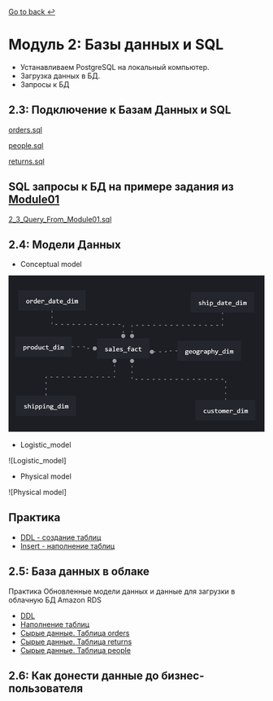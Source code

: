 [Go to back :leftwards_arrow_with_hook:](https://github.com/Kozub420/DE-101)
# Модуль 2: Базы данных и SQL

 - Устанавливаем PostgreSQL на локальный компьютер.
 - Загрузка данных в БД. 
 - Запросы к БД
## 2.3: Подключение к Базам Данных и SQL

 [orders.sql](https://github.com/Kozub420/DE-101/blob/main/Module02/orders.sql)
 
 [people.sql](https://github.com/Kozub420/DE-101/blob/main/Module02/people.sql)
 
 [returns.sql](https://github.com/Kozub420/DE-101/blob/main/Module02/returns.sql)
 
## SQL запросы к БД на примере задания из [Module01](https://github.com/Data-Learn/data-engineering/tree/master/DE-101%20Modules/Module01/DE%20-%20101%20Lab%201.1#%D0%B0%D0%BD%D0%B0%D0%BB%D0%B8%D1%82%D0%B8%D0%BA%D0%B0-%D0%B2-excel)

 [2_3_Query_From_Module01.sql](https://github.com/Kozub420/DE-101/blob/main/Module02/2_3_Query_From_Module01.sql)
 
 ## 2.4: Модели Данных
 - Conceptual model
 
 ![Conceptual model](https://github.com/Kozub420/DE-101/blob/main/Module02/Conceptual%20model_.png)
 
 - Logistic_model

![Logistic_model]

- Physical model

![Physical model]
 
 ## Практика
 - [DDL - создание таблиц](https://github.com/Kozub420/DE-101/blob/main/Module02/ddl_final.sql)
 - [Insert - наполнение таблиц](https://github.com/Kozub420/DE-101/blob/main/Module02/insert_final.sql)
 
  ## 2.5: База данных в облаке
  
  Практика
  Обновленные модели данных и данные для загрузки в облачную БД Amazon RDS

  - [DDL](https://github.com/Kozub420/DE-101/blob/main/Module02/2_5_ddl_final.sql)
  - [Наполнение таблиц](https://github.com/Kozub420/DE-101/blob/main/Module02/2_5_ddl_final.sql)
  - [Сырые данные. Таблица orders](https://github.com/Kozub420/DE-101/blob/main/Module02/2_5_stg.order.sql)
  - [Сырые данные. Таблица returns](https://github.com/Kozub420/DE-101/blob/main/Module02/2_5_stg.returns.sql)
  - [Сырые данные. Таблица people](https://github.com/Kozub420/DE-101/blob/main/Module02/2_5_stg.people.sql)

  ## 2.6: Как донести данные до бизнес-пользователя 
